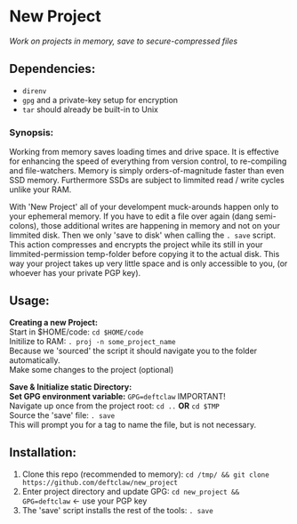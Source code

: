 # New Project  
_Work on projects in memory, save to secure-compressed files_  

## Dependencies:  
  - `direnv`  
  - `gpg` and a private-key setup for encryption  
  - `tar` should already be built-in to Unix

### Synopsis: 
Working from memory saves loading times and drive space. It is effective for enhancing the
speed of everything from version control, to re-compiling and file-watchers. Memory is simply
orders-of-magnitude faster than even SSD memory. Furthermore SSDs are subject to limmited read
 / write cycles unlike your RAM.  

With 'New Project' all of your develompent muck-arounds happen only to your ephemeral memory.
If you have to edit a file over again (dang semi-colons), those additional writes are happening
in memory and not on your limmited disk. Then we only 'save to disk' when calling the `. save`
script. This action compresses and encrypts the project while its still in your limmited-permission
temp-folder before copying it to the actual disk. This way your project takes up very little space
and is only accessible to you, (or whoever has your private PGP key).  

## Usage:  
__Creating a new Project:__  
Start in $HOME/code: `cd $HOME/code`  
Initilize to RAM: `. proj -n some_project_name`  
Because we 'sourced' the script it should navigate you to the folder automatically.  
Make some changes to the project (optional)  

__Save & Initialize static Directory:__  
__Set GPG environment variable:__ `GPG=deftclaw` IMPORTANT!  
Navigate up once from the project root: `cd ..` __OR__ `cd $TMP`  
Source the 'save' file: `. save`  
This will prompt you for a tag to name the file, but is not necessary.  

## Installation:  
1. Clone this repo (recommended to memory): `cd /tmp/ && git clone https://github.com/deftclaw/new_project`  
2. Enter project directory and update GPG: `cd new_project && GPG=deftclaw` <- use your PGP key  
3. The 'save' script installs the rest of the tools: `. save`  
